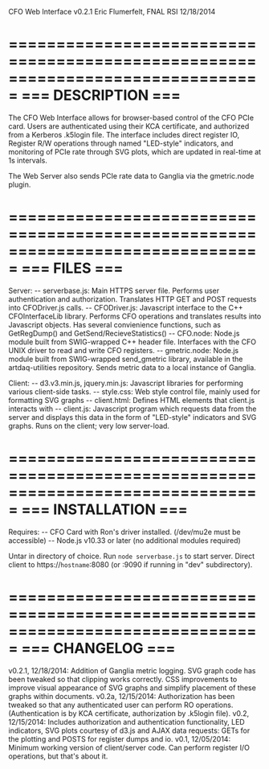 CFO Web Interface v0.2.1
Eric Flumerfelt, FNAL RSI
12/18/2014

===============================================================================
===                               DESCRIPTION                               ===
===============================================================================

The CFO Web Interface allows for browser-based control of the CFO PCIe card.
Users are authenticated using their KCA certificate, and authorized from a 
Kerberos .k5login file. The interface includes direct register IO, Register
R/W operations through named "LED-style" indicators, and monitoring of PCIe
rate through SVG plots, which are updated in real-time at 1s intervals.

The Web Server also sends PCIe rate data to Ganglia via the gmetric.node
plugin.


===============================================================================
===                                 FILES                                   ===
===============================================================================

Server:
 -- serverbase.js: Main HTTPS server file. Performs user authentication and
                   authorization. Translates HTTP GET and POST requests into
                   CFODriver.js calls.
 -- CFODriver.js:  Javascript interface to the C++ CFOInterfaceLib library.
                   Performs CFO operations and translates results into
                   Javascript objects. Has several convienience functions,
                   such as GetRegDump() and GetSend/RecieveStatistics()
 -- CFO.node:      Node.js module built from SWIG-wrapped C++ header file.
                   Interfaces with the CFO UNIX driver to read and write
                   CFO registers.
 -- gmetric.node:  Node.js module built from SWIG-wrapped send_gmetric library,
                   available in the artdaq-utilities repository. Sends metric
                   data to a local instance of Ganglia.

Client:
 -- d3.v3.min.js, jquery.min.js: Javascript libraries for performing various
                                 client-side tasks.
 -- style.css:   Web style control file, mainly used for formatting SVG graphs
 -- client.html: Defines HTML elements that client.js interacts with
 -- client.js:   Javascript program which requests data from the server and
                 displays this data in the form of "LED-style" indicators and
                 SVG graphs. Runs on the client; very low server-load.


===============================================================================
===                            INSTALLATION                                 ===
===============================================================================

Requires:
  -- CFO Card with Ron's driver installed. (/dev/mu2e must be accessible)
  -- Node.js v10.33 or later (no additional modules required)

Untar in directory of choice. Run `node serverbase.js` to start server.
Direct client to https://`hostname`:8080 (or :9090 if running in "dev" 
subdirectory).

===============================================================================
===                              CHANGELOG                                  ===
===============================================================================
v0.2.1, 12/18/2014: Addition of Ganglia metric logging. SVG graph code has been
                    tweaked so that clipping works correctly. CSS improvements
                    to improve visual appearance of SVG graphs and simplify
                    placement of these graphs within documents.
v0.2a, 12/15/2014: Authorization has been tweaked so that any authenticated
                   user can perform RO operations. (Authentication is by KCA
                   certificate, authorization by .k5login file).
v0.2, 12/15/2014: Includes authorization and authentication functionality, LED
                  indicators, SVG plots courtesy of d3.js and AJAX data 
                  requests: GETs for the plotting and POSTS for register dumps
                  and io.
v0.1, 12/05/2014: Minimum working version of client/server code. Can perform
                  register I/O operations, but that's about it.
